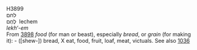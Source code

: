 <body>
  <p>H3899<br>  לחם  <br> לֶחֶם  ‎  lechem  <br><i>lekh‘-em </i><br>From <a href="h3898.htm">3898</a>  <i>food</i> (for man or beast), especially <i>bread</i>, or <i>grain</i> (for making it): - ([shew-]) bread, X eat, food, fruit, loaf, meat, victuals. See also <a href="h1036.htm">1036</a> <br></p>
 </body>